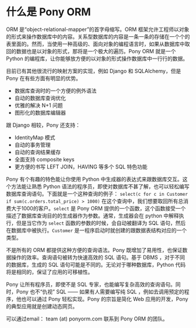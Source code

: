 # 什么是 Pony ORM

ORM 是“object-relational-mapper”的首字母缩写。ORM 框架允许工程师以对象的形式来操作数据库中的内容。关系型数据库的内容是一条一条的存储在一个个的表里面的。然而，当使用一种高级的、面向对象的编程语言时，如果从数据库中取回的数据也是以对象的形式，那将是一个极大的遍历。Pony ORM 就是一个 Python 的编程库，让你能够放方便的以对象的形式操作数据库中一行行的数据。

目前已有其他很流行的映射方案的实现，例如 Django 和 SQLAlchemy，但是 Pony 在有些方面有明显的优势。

- 数据库查询时的一个方便的例外语法
- 自动的数据库查询优化
- 优雅的解决 N+1 问题
- 图形化的数据库编辑器

跟 Django 相较，Pony 还支持：

- IdentityMap 模式
- 自动的事务管理
- 自动的查询结果缓存
- 全面支持 composite keys
- 更方便的书写 LEFT JOIN，HAVING 等多个 SQL 特色功能

Pony 有个有趣的特色能让你使用 Python 中生成器的表达式来跟数据库交互。这个方法能让熟悉 Python 语法的程序员，即使对数据库不甚了解，也可以轻松编写数据库查询语句。下面就是一个这种查询的例子：
`select(c for c in Customer if sum(c.orders.total_price) > 1000)`
在这个查询中，我们想要取回所有总消费大于1000的客户。`select` 是 Pony ORM 提供的一个函数，这个函数接受一个描述了数据库查询目的的生成器作为参数。通常，生成器会在 python 中解释执行，但是当它作为 `select` 函数的参数的时候，会自动被翻译为 SQL 语句，然后在数据库中被执行。`Customer` 是一程序启动时就创建的跟数据表结构对应的一个类型。

不是所有的 ORM 都提供这种方便的查询语法。Pony 既增加了易用性，也保证数据操作的效率。查询语句被转为快速高效的 SQL 语句。基于 DBMS ，对于不同的数据库，生成的 SQL 语句可能是不同的。无论对于哪种数据库，Python 代码将是相同的，保证了应用的可移植性。

Pony 让所有程序员，即使不是 SQL 专家，也能编写复杂高效的查询语句。同时，Pony 也不“仇视” SQL —— 如果有人需要编写纯 SQL ，例如去调用预定的程序，他也可以通过 Pony 轻松实现。Pony 的宗旨是简化 Web 应用的开发，Pony 的典型应用就是创建动态网页。

 可以通过email： team (at) ponyorm.com  联系到 Pony ORM 的团队。

